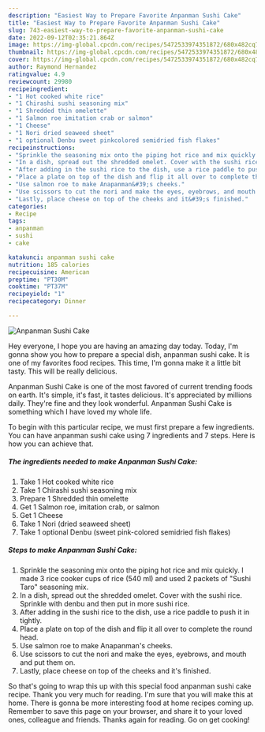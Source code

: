 ```yaml
---
description: "Easiest Way to Prepare Favorite Anpanman Sushi Cake"
title: "Easiest Way to Prepare Favorite Anpanman Sushi Cake"
slug: 743-easiest-way-to-prepare-favorite-anpanman-sushi-cake
date: 2022-09-12T02:35:21.864Z
image: https://img-global.cpcdn.com/recipes/5472533974351872/680x482cq70/anpanman-sushi-cake-recipe-main-photo.jpg
thumbnail: https://img-global.cpcdn.com/recipes/5472533974351872/680x482cq70/anpanman-sushi-cake-recipe-main-photo.jpg
cover: https://img-global.cpcdn.com/recipes/5472533974351872/680x482cq70/anpanman-sushi-cake-recipe-main-photo.jpg
author: Raymond Hernandez
ratingvalue: 4.9
reviewcount: 29980
recipeingredient:
- "1 Hot cooked white rice"
- "1 Chirashi sushi seasoning mix"
- "1 Shredded thin omelette"
- "1 Salmon roe imitation crab or salmon"
- "1 Cheese"
- "1 Nori dried seaweed sheet"
- "1 optional Denbu sweet pinkcolored semidried fish flakes"
recipeinstructions:
- "Sprinkle the seasoning mix onto the piping hot rice and mix quickly. I made 3 rice cooker cups of rice (540 ml) and used 2 packets of &#34;Sushi Taro&#34; seasoning mix."
- "In a dish, spread out the shredded omelet. Cover with the sushi rice. Sprinkle with denbu and then put in more sushi rice."
- "After adding in the sushi rice to the dish, use a rice paddle to push it in tightly."
- "Place a plate on top of the dish and flip it all over to complete the round head."
- "Use salmon roe to make Anapanman&#39;s cheeks."
- "Use scissors to cut the nori and make the eyes, eyebrows, and mouth and put them on."
- "Lastly, place cheese on top of the cheeks and it&#39;s finished."
categories:
- Recipe
tags:
- anpanman
- sushi
- cake

katakunci: anpanman sushi cake 
nutrition: 185 calories
recipecuisine: American
preptime: "PT30M"
cooktime: "PT37M"
recipeyield: "1"
recipecategory: Dinner

---
```



![Anpanman Sushi Cake](https://img-global.cpcdn.com/recipes/5472533974351872/680x482cq70/anpanman-sushi-cake-recipe-main-photo.jpg)

Hey everyone, I hope you are having an amazing day today. Today, I'm gonna show you how to prepare a special dish, anpanman sushi cake. It is one of my favorites food recipes. This time, I'm gonna make it a little bit tasty. This will be really delicious.

Anpanman Sushi Cake is one of the most favored of current trending foods on earth. It's simple, it's fast, it tastes delicious. It's appreciated by millions daily. They're fine and they look wonderful. Anpanman Sushi Cake is something which I have loved my whole life.




To begin with this particular recipe, we must first prepare a few ingredients. You can have anpanman sushi cake using 7 ingredients and 7 steps. Here is how you can achieve that.

<!--inarticleads1-->

##### The ingredients needed to make Anpanman Sushi Cake:

1. Take 1 Hot cooked white rice
1. Take 1 Chirashi sushi seasoning mix
1. Prepare 1 Shredded thin omelette
1. Get 1 Salmon roe, imitation crab, or salmon
1. Get 1 Cheese
1. Take 1 Nori (dried seaweed sheet)
1. Take 1 optional Denbu (sweet pink-colored semidried fish flakes)




<!--inarticleads2-->

##### Steps to make Anpanman Sushi Cake:

1. Sprinkle the seasoning mix onto the piping hot rice and mix quickly. I made 3 rice cooker cups of rice (540 ml) and used 2 packets of &#34;Sushi Taro&#34; seasoning mix.
1. In a dish, spread out the shredded omelet. Cover with the sushi rice. Sprinkle with denbu and then put in more sushi rice.
1. After adding in the sushi rice to the dish, use a rice paddle to push it in tightly.
1. Place a plate on top of the dish and flip it all over to complete the round head.
1. Use salmon roe to make Anapanman&#39;s cheeks.
1. Use scissors to cut the nori and make the eyes, eyebrows, and mouth and put them on.
1. Lastly, place cheese on top of the cheeks and it&#39;s finished.




So that's going to wrap this up with this special food anpanman sushi cake recipe. Thank you very much for reading. I'm sure that you will make this at home. There is gonna be more interesting food at home recipes coming up. Remember to save this page on your browser, and share it to your loved ones, colleague and friends. Thanks again for reading. Go on get cooking!
